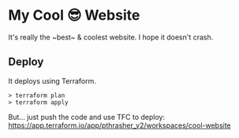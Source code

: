 # My Cool 😎 Website

It's really the ~best~ & coolest website. I hope it doesn't crash.

## Deploy

It deploys using Terraform.

    > terraform plan
    > terraform apply

But... just push the code and use TFC to deploy:
https://app.terraform.io/app/pthrasher_v2/workspaces/cool-website

